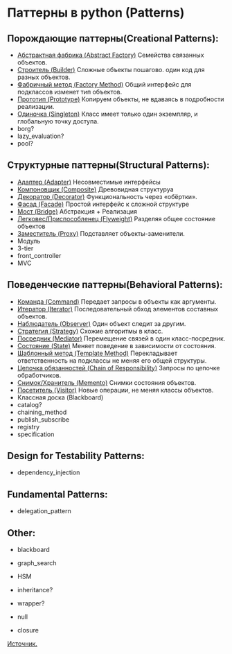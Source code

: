 # Паттерны в python (Patterns)


## Порождающие паттерны(Creational Patterns):

- [Абстрактная фабрика (Abstract Factory)](./abstract_factory#readme) Семейства связанных объектов.
- [Строитель (Builder)](./builder#readme) Cложные объекты пошагово. один код для разных объектов.
- [Фабричный метод (Factory Method)](./factory_method#readme) Общий интерфейс для подклассов изменет тип объектов.
- [Прототип (Prototype)](./prototype#readme) Копируем объекты, не вдаваясь в подробности реализации.
- [Одиночка (Singleton)](./singleton#readme) Класс имеет только один экземпляр, и глобальную точку доступа.
- borg?
- lazy_evaluation?
- pool?

## Структурные паттерны(Structural Patterns):

- [Адаптер (Adapter)](./adapter#readme) Несовместимые интерфейсы
- [Компоновщик (Composite)](./composite#readme) Древовидная структуруа
- [Декоратор (Decorator)](./decorator#readme) Функциональность через «обёртки».
- [Фасад (Facade)](./facade#readme) Простой интерфейс к сложной структуре 
- [Мост (Bridge)](./bridge#readme) Абстракция + Реализация
- [Легковес/Приспособленец (Flyweight)](./flyweight#readme) Разделяя общее состояние объектов
- [Заместитель (Proxy)](./proxy#readme) Подставляет объекты-заменители.
- Модуль 
- 3-tier
- front_controller
- MVC

## Поведенческие паттерны(Behavioral Patterns):

- [Команда (Command)](./command#readme) Передает запросы в объекты как аргументы.
- [Итератор (Iterator)](./iterator#readme) Последовательный обход элементов составных объектов.
- [Наблюдатель (Observer)](./observer#readme) Один объект следит за другим.
- [Стратегия (Strategy)](./strategy#readme) Схожие алгоритмы в класс.
- [Посредник (Mediator)](./mediator#readme) Перемещение связей в один класс-посредник.
- [Состояние (State)](./state#readme) Меняет поведение в зависимости от состояния.
- [Шаблонный метод (Template Method)](./template_method#readme) Перекладывает ответственность на подклассы не меняя его общей структуры.
- [Цепочка обязанностей (Chain of Responsibility)](./chain_of_responsibility#readme) Запросы по цепочке обработчиков. 
- [Снимок/Хранитель (Memento)](./memento#readme) Снимки состояния объектов.
- [Посетитель (Visitor)](./visitor#readme) Новые операции, не меняя классы объектов.
- Классная доска (Blackboard)
- catalog?
- chaining_method
- publish_subscribe
- registry
- specification

## Design for Testability Patterns:
- dependency_injection

## Fundamental Patterns:
- delegation_pattern

## Other:
- blackboard
- graph_search
- HSM


- inheritance?
- wrapper?
- null
- closure

[Источник.](https://refactoring.guru/ru/design-patterns)
